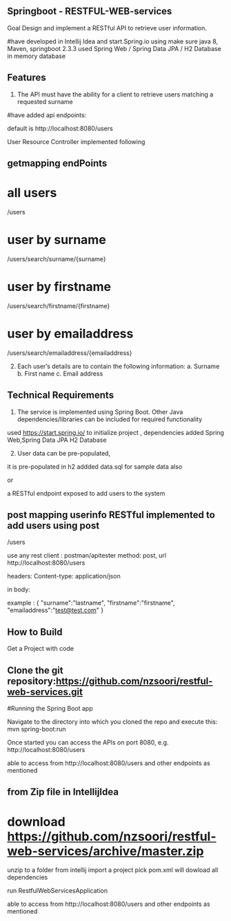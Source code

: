 ## Springboot - RESTFUL-WEB-services

Goal Design and implement a RESTful API to retrieve user information. 

#have developed in Intellij Idea and   start.Spring.io using make sure java 8, Maven, springboot 2.3.3
 used Spring Web  / Spring Data JPA  / H2 Database in memory database


##  Features 
1. The API must have the ability for a client to retrieve users matching a requested surname 

#have added api endpoints:

default is http://localhost:8080/users

User Resource Controller implemented following 

## getmapping endPoints

# all users
/users

# user by surname
/users/search/surname/{surname}

# user by firstname
/users/search/firstname/{firstname}

# user by emailaddress
/users/search/emailaddress/{emailaddress}




2. Each user’s details are to contain the following information: a. Surname b. First name c. Email address 



## Technical Requirements 


1. The service is  implemented using Spring Boot. Other Java dependencies/libraries can be included for required functionality 


used https://start.spring.io/ to initialize project , dependencies added Spring Web,Spring Data JPA H2 Database


2. User data can be pre-populated, 

it is pre-populated in h2 addded data.sql for sample data   also

or 

a RESTful endpoint exposed to add users to the system

## post mapping userinfo RESTful  implemented to add users using post

/users

use any rest client : postman/apitester
method: post, url  http://localhost:8080/users

headers: Content-type: application/json  

 in body: 
 
 example : {
  "surname":"lastname",
  "firstname":"firstname",
  "emailaddress":"test@test.com"
}

## How to Build

Get a Project with code

## Clone the git repository:https://github.com/nzsoori/restful-web-services.git

#Running the Spring Boot app

Navigate to the directory into which you cloned the repo and execute this: mvn spring-boot:run

Once started you can access the APIs on port 8080, e.g. http://localhost:8080/users

 able to access from http://localhost:8080/users and other endpoints as mentioned
 
 
  
  ## from Zip file  in IntellijIdea
# download https://github.com/nzsoori/restful-web-services/archive/master.zip
unzip to a folder  from intellij import a project pick pom.xml  will dowload all dependencies

 run RestfulWebServicesApplication 
 
 able to access from http://localhost:8080/users and other endpoints as mentioned
 
 




